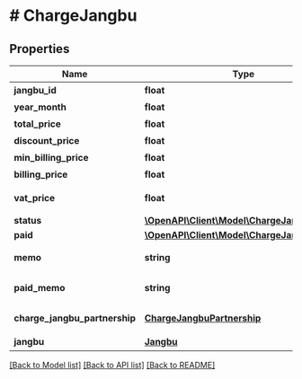 # # ChargeJangbu

## Properties

Name | Type | Description | Notes
------------ | ------------- | ------------- | -------------
**jangbu_id** | **float** | 장부사 순번 |
**year_month** | **float** | 해당연월 |
**total_price** | **float** | 정산합계금액 |
**discount_price** | **float** | 할인된 금액 |
**min_billing_price** | **float** | 최저이용금액 |
**billing_price** | **float** | 청구금액 |
**vat_price** | **float** | 부가세 포함금액 |
**status** | [**\OpenAPI\Client\Model\ChargeJangbuStatus**](ChargeJangbuStatus.md) |  |
**paid** | [**\OpenAPI\Client\Model\ChargeJangbuPaid**](ChargeJangbuPaid.md) |  |
**memo** | **string** | 메모 (합계산정이유 등) | [optional]
**paid_memo** | **string** | 정산관련메모 (미납사유 등) | [optional]
**charge_jangbu_partnership** | [**ChargeJangbuPartnership**](ChargeJangbuPartnership.md) | 계좌통합서비스 | [optional]
**jangbu** | [**Jangbu**](Jangbu.md) | 장부사 | [optional]

[[Back to Model list]](../../README.md#models) [[Back to API list]](../../README.md#endpoints) [[Back to README]](../../README.md)
